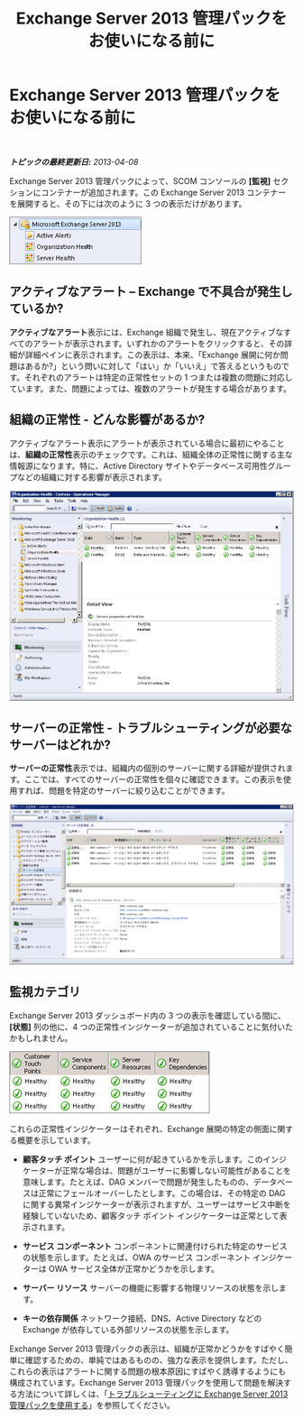 ﻿---
title: Exchange Server 2013 管理パックをお使いになる前に
TOCTitle: Exchange Server 2013 管理パックをお使いになる前に
ms:assetid: 72d1609f-ab32-44d8-aa40-b1de587442d2
ms:mtpsurl: https://technet.microsoft.com/ja-jp/library/Dn195908(v=EXCHG.150)
ms:contentKeyID: 53181892
ms.date: 04/03/2015
mtps_version: v=EXCHG.150
ms.translationtype: HT
---

# Exchange Server 2013 管理パックをお使いになる前に

 

_**トピックの最終更新日:** 2013-04-08_

Exchange Server 2013 管理パックによって、SCOM コンソールの **\[監視\]** セクションにコンテナーが追加されます。この Exchange Server 2013 コンテナーを展開すると、その下には次のように 3 つの表示だけがあります。

![Exchange 2013 Management Pack のコンテナー](images/Dn195908.253b4ec5-2103-4b0c-a22e-5ebd24d08600(EXCHG.150).png "Exchange 2013 Management Pack のコンテナー")

## アクティブなアラート – Exchange で不具合が発生しているか?

**アクティブなアラート**表示には、Exchange 組織で発生し、現在アクティブなすべてのアラートが表示されます。いずれかのアラートをクリックすると、その詳細が詳細ペインに表示されます。この表示は、本来、「Exchange 展開に何か問題はあるか?」という問いに対して「はい」か「いいえ」で答えるというものです。それぞれのアラートは特定の正常性セットの 1 つまたは複数の問題に対応しています。また、問題によっては、複数のアラートが発生する場合があります。

## 組織の正常性 - どんな影響があるか?

アクティブなアラート表示にアラートが表示されている場合に最初にやることは、**組織の正常性**表示のチェックです。これは、組織全体の正常性に関する主な情報源になります。特に、Active Directory サイトやデータベース可用性グループなどの組織に対する影響が表示されます。

![組織の正常性](images/Dn195908.603c920b-7b88-4956-87d9-09d93fa6cba3(EXCHG.150).png "組織の正常性")

## サーバーの正常性 - トラブルシューティングが必要なサーバーはどれか?

**サーバーの正常性**表示では、組織内の個別のサーバーに関する詳細が提供されます。ここでは、すべてのサーバーの正常性を個々に確認できます。この表示を使用すれば、問題を特定のサーバーに絞り込むことができます。

![サーバーの正常性](images/Dn195908.c863be83-fc4b-4daf-a18b-27b1aae15b1d(EXCHG.150).png "サーバーの正常性")

## 監視カテゴリ

Exchange Server 2013 ダッシュボード内の 3 つの表示を確認している間に、**\[状態\]** 列の他に、4 つの正常性インジケーターが追加されていることに気付いたかもしれません。

![Exchange の正常性インジケーター](images/Dn195908.dd10ed0b-abe5-41aa-8d43-b4fb10133984(EXCHG.150).png "Exchange の正常性インジケーター")

これらの正常性インジケーターはそれぞれ、Exchange 展開の特定の側面に関する概要を示しています。

  - **顧客タッチ ポイント** ユーザーに何が起きているかを示します。このインジケーターが正常な場合は、問題がユーザーに影響しない可能性があることを意味します。たとえば、DAG メンバーで問題が発生したものの、データベースは正常にフェールオーバーしたとします。この場合は、その特定の DAG に関する異常インジケーターが表示されますが、ユーザーはサービス中断を経験していないため、顧客タッチ ポイント インジケーターは正常として表示されます。

  - **サービス コンポーネント** コンポーネントに関連付けられた特定のサービスの状態を示します。たとえば、OWA のサービス コンポーネント インジケーターは OWA サービス全体が正常かどうかを示します。

  - **サーバー リソース** サーバーの機能に影響する物理リソースの状態を示します。

  - **キーの依存関係** ネットワーク接続、DNS、Active Directory などの Exchange が依存している外部リソースの状態を示します。

Exchange Server 2013 管理パックの表示は、組織が正常かどうかをすばやく簡単に確認するための、単純ではあるものの、強力な表示を提供します。ただし、これらの表示はアラートに関する問題の根本原因にすばやく誘導するようにも構成されています。Exchange Server 2013 管理パックを使用して問題を解決する方法について詳しくは、「[トラブルシューティングに Exchange Server 2013 管理パックを使用する](using-the-exchange-server-2013-management-pack-for-troubleshooting.md)」を参照してください。

